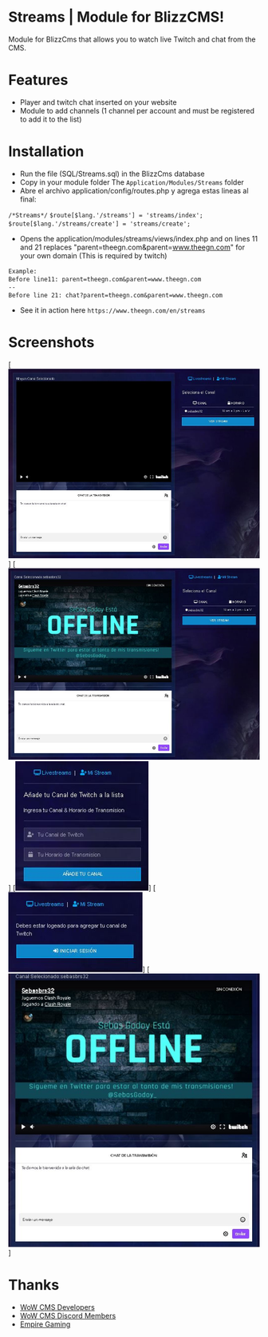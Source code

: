 # Streams | Module for BlizzCMS!

Module for BlizzCms that allows you to watch live Twitch and chat from the CMS.

# Features
- Player and twitch chat inserted on your website
- Module to add channels (1 channel per account and must be registered to add it to the list)
# Installation
- Run the file (SQL/Streams.sql) in the BlizzCms database
- Copy in your module folder The `Application/Modules/Streams` folder
- Abre el archivo application/config/routes.php y agrega estas lineas al final:

`/*Streams*/`
`$route[$lang.'/streams'] = 'streams/index';`
`$route[$lang.'/streams/create'] = 'streams/create';`

- Opens the application/modules/streams/views/index.php and on lines 11 and 21 replaces "parent=theegn.com&parent=www.theegn.com" for your own domain (This is required by twitch)

```
Example:
Before line11: parent=theegn.com&parent=www.theegn.com
--
Before line 21: chat?parent=theegn.com&parent=www.theegn.com
```
- See it in action here `https://www.theegn.com/en/streams`
# Screenshots
[![Captura1](https://raw.githubusercontent.com/AsmodeosNetworkCO/Module_BlizzCMS-Streams/master/screenshots/screenshot-1.JPG "Captura1")]
[![Captura2](https://raw.githubusercontent.com/AsmodeosNetworkCO/Module_BlizzCMS-Streams/master/screenshots/screenshot-2.JPG "Captura2")]
[![Captura3](https://raw.githubusercontent.com/AsmodeosNetworkCO/Module_BlizzCMS-Streams/master/screenshots/screenshot-3.JPG "Captura3")]
[![Captura4](https://raw.githubusercontent.com/AsmodeosNetworkCO/Module_BlizzCMS-Streams/master/screenshots/screenshot-4.JPG "Captura4")]
[![Captura5](https://raw.githubusercontent.com/AsmodeosNetworkCO/Module_BlizzCMS-Streams/master/screenshots/screenshot-5.JPG "Captura5")]

# Thanks
- [WoW CMS Developers](https://wow-cms.com "BlizzCMS")
- [WoW CMS Discord Members](https://discord.gg/vZG9vpS "WoW CMS Discord Members")
- [Empire Gaming](https://www.theegn.com/ "Empire Gaming")

